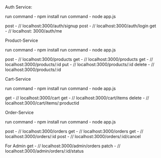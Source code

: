 Auth Service:

 run command  - npm install
 run command - node app.js

 post - // localhost:3000/auth/signup
 post - // localhost:3000/auth/login
 get - // localhost: 3000/auth/me


 Product-Service

 run command  - npm install
 run command - node app.js

  post - // localhost:3000/products
  get - // localhost:3000/products
  get - // localhost:3000/products/:id
  put - // localhost:3000/products/:id
  delete - // localhost:3000/products/:id



Cart-Service

 run command  - npm install
 run command - node app.js

  get - // localhost:3000/cart
  get - // localhost:3000/cart/items
  delete - // localhost:3000/cart/items/:productid


  Order-Service

 run command  - npm install
 run command - node app.js

  post - // localhost:3000/orders
  get - // localhost:3000/orders
  get - // localhost:3000/orders/:id
  post - // localhost:3000/orders/:id/cancel


For Admin
  get - // localhost:3000/admin/orders
  patch - // localhost:3000/admin/orders/:id/status



  